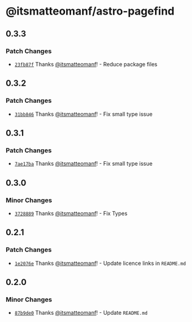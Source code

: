 # @itsmatteomanf/astro-pagefind

## 0.3.3

### Patch Changes

- [`23fb87f`](https://github.com/itsmatteomanf/astro-components/commit/23fb87fc6e29df36bba676bbabf45350759d5639) Thanks [@itsmatteomanf](https://github.com/itsmatteomanf)! - Reduce package files

## 0.3.2

### Patch Changes

- [`31bb846`](https://github.com/itsmatteomanf/astro-components/commit/31bb846ea37475fa6dab554118a6390b7f5ef92f) Thanks [@itsmatteomanf](https://github.com/itsmatteomanf)! - Fix small type issue

## 0.3.1

### Patch Changes

- [`7ae17ba`](https://github.com/itsmatteomanf/astro-components/commit/7ae17ba558dc8c4d8b2c131de07675676876038c) Thanks [@itsmatteomanf](https://github.com/itsmatteomanf)! - Fix small type issue

## 0.3.0

### Minor Changes

- [`3728889`](https://github.com/itsmatteomanf/astro-components/commit/372888993583cd3f646de82d6aac57bd5d9fb515) Thanks [@itsmatteomanf](https://github.com/itsmatteomanf)! - Fix Types

## 0.2.1

### Patch Changes

- [`1e2076e`](https://github.com/itsmatteomanf/astro-components/commit/1e2076e1ed5886f235d056526f170be4fd6dcaea) Thanks [@itsmatteomanf](https://github.com/itsmatteomanf)! - Update licence links in `README.md`

## 0.2.0

### Minor Changes

- [`87b9de0`](https://github.com/itsmatteomanf/astro-components/commit/87b9de0d5ada537b60c848fa293e648f687cb0d4) Thanks [@itsmatteomanf](https://github.com/itsmatteomanf)! - Update `README.md`
